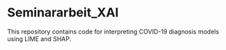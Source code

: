 # Seminararbeit_XAI
This repository contains code for interpreting COVID-19 diagnosis models using LIME and SHAP.
